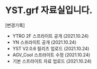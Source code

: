 # YST.grf 자료실입니다.
[변경기록]
  - YTRO 2F 스프라이트 공개 (2021.10.24)
  - YN 스프라이트 공개 (2021.10.24)
  - YST V2.0.6 릴리즈 업로드 (2021.10.24)
  - AGV_Cool 스프라이트 수정 (2021.10.24)
  - 기본 스프라이트 자료 업로드 (2021.10.24)